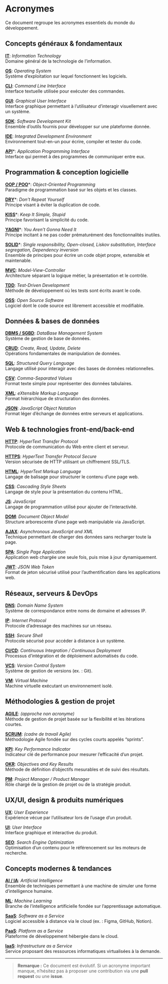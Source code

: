 # Acronymes

Ce document regroupe les acronymes essentiels du monde du développement.

## Concepts généraux & fondamentaux

**<u>IT</u></u>**: *Information Technology*
<br>
Domaine général de la technologie de l’information.

**<u>OS</u></u>**: *Operating System*
<br>
Système d’exploitation sur lequel fonctionnent les logiciels.

**<u>CLI</u>**: *Command Line Interface*
<br>
Interface textuelle utilisée pour exécuter des commandes.

**<u>GUI</u>**: *Graphical User Interface*
<br>
Interface graphique permettant à l’utilisateur d’interagir visuellement avec un système.

**<u>SDK</u>**: *Software Development Kit*
<br>
Ensemble d’outils fournis pour développer sur une plateforme donnée.

**<u>IDE</u>**: *Integrated Development Environment*
<br>
Environnement tout-en-un pour écrire, compiler et tester du code.

**<u>API</u>***: *Application Programming Interface*
<br>
Interface qui permet à des programmes de communiquer entre eux.

## Programmation & conception logicielle

**<u>OOP / POO</u>***: *Object-Oriented Programming*
<br>
Paradigme de programmation basé sur les objets et les classes.

**<u>DRY</u>***: *Don’t Repeat Yourself*
<br>
Principe visant à éviter la duplication de code.

**<u>KISS</u>***: *Keep It Simple, Stupid*
<br>
Principe favorisant la simplicité du code.

**<u>YAGNI</u>***: *You Aren’t Gonna Need It*
<br>
Principe incitant à ne pas coder prématurément des fonctionnalités inutiles.

**<u>SOLID</u>***: *Single responsibility, Open-closed, Liskov substitution, Interface segregation, Dependency inversion*
<br>
Ensemble de principes pour écrire un code objet propre, extensible et maintenable.

**<u>MVC</u>**: *Model-View-Controller*
<br>
Architecture séparant la logique métier, la présentation et le contrôle.

**<u>TDD</u>**: *Test-Driven Development*
<br>
Méthode de développement où les tests sont écrits avant le code.

**<u>OSS</u>**: *Open Source Software*
<br>
Logiciel dont le code source est librement accessible et modifiable.

## Données & bases de données

**<u>DBMS / SGBD</u>**: *DataBase Management System*
<br>
Système de gestion de base de données.

**<u>CRUD</u>**: *Create, Read, Update, Delete*
<br>
Opérations fondamentales de manipulation de données.

**<u>SQL</u>**: *Structured Query Language*
<br>
Langage utilisé pour interagir avec des bases de données relationnelles.

**<u>CSV</u>**: *Comma-Separated Values*
<br>
Format texte simple pour représenter des données tabulaires.

**<u>XML</u>**: *eXtensible Markup Language*
<br>
Format hiérarchique de structuration des données.

**<u>JSON</u>**: *JavaScript Object Notation*
<br>
Format léger d’échange de données entre serveurs et applications.

## Web & technologies front-end/back-end

**<u>HTTP</u>**: *HyperText Transfer Protocol*
<br>
Protocole de communication du Web entre client et serveur.

**<u>HTTPS</u>**: *HyperText Transfer Protocol Secure*
<br>
Version sécurisée de HTTP utilisant un chiffrement SSL/TLS.

**<u>HTML</u>**: *HyperText Markup Language*
<br>
Langage de balisage pour structurer le contenu d’une page web.

**<u>CSS</u>**: *Cascading Style Sheets*
<br>
Langage de style pour la présentation du contenu HTML.

**<u>JS</u>**: *JavaScript*
<br>
Langage de programmation utilisé pour ajouter de l’interactivité.

**<u>DOM</u>**: *Document Object Model*
<br>
Structure arborescente d’une page web manipulable via JavaScript.

**<u>AJAX</u>**: *Asynchronous JavaScript and XML*
<br>
Technique permettant de charger des données sans recharger toute la page.

**<u>SPA</u>**: *Single Page Application*
<br>
Application web chargée une seule fois, puis mise à jour dynamiquement.

**<u>JWT</u>**: *JSON Web Token*
<br>
Format de jeton sécurisé utilisé pour l’authentification dans les applications web.

## Réseaux, serveurs & DevOps

**<u>DNS</u>**: *Domain Name System*
<br>
Système de correspondance entre noms de domaine et adresses IP.

**<u>IP</u>**: *Internet Protocol*
<br>
Protocole d’adressage des machines sur un réseau.

**<u>SSH</u>**: *Secure Shell*
<br>
Protocole sécurisé pour accéder à distance à un système.

**<u>CI/CD</u>**: *Continuous Integration / Continuous Deployment*
<br>
Processus d’intégration et de déploiement automatisés du code.

**<u>VCS</u>**: *Version Control System*
<br>
Système de gestion de versions (ex. : Git).

**<u>VM</u>**: *Virtual Machine*
<br>
Machine virtuelle exécutant un environnement isolé.

## Méthodologies & gestion de projet

**<u>AGILE</u>**: *(approche non acronyme)*
<br>
Méthode de gestion de projet basée sur la flexibilité et les itérations courtes.

**<u>SCRUM</u>**: *(cadre de travail Agile)*
<br>
Méthodologie Agile fondée sur des cycles courts appelés “sprints”.

**<u>KPI</u>**: *Key Performance Indicator*
<br>
Indicateur clé de performance pour mesurer l’efficacité d’un projet.

**<u>OKR</u>**: *Objectives and Key Results*
<br>
Méthode de définition d’objectifs mesurables et de suivi des résultats.

**<u>PM</u>**: *Project Manager / Product Manager*
<br>
Rôle chargé de la gestion de projet ou de la stratégie produit.

## UX/UI, design & produits numériques

**<u>UX</u>**: *User Experience*
<br>
Expérience vécue par l’utilisateur lors de l’usage d’un produit.

**<u>UI</u>**: *User Interface*
<br>
Interface graphique et interactive du produit.

**<u>SEO</u>**: *Search Engine Optimization*
<br>
Optimisation d’un contenu pour le référencement sur les moteurs de recherche.

## Concepts modernes & tendances

**<u>AI / IA</u>**: *Artificial Intelligence*
<br>
Ensemble de techniques permettant à une machine de simuler une forme d’intelligence humaine.

**<u>ML</u>**: *Machine Learning*
<br>
Branche de l’intelligence artificielle fondée sur l’apprentissage automatique.

**<u>SaaS</u>**: *Software as a Service*
<br>
Logiciel accessible à distance via le cloud (ex. : Figma, GitHub, Notion).

**<u>PaaS</u>**: *Platform as a Service*
<br>
Plateforme de développement hébergée dans le cloud.

**<u>IaaS</u>**: *Infrastructure as a Service*
<br>
Service proposant des ressources informatiques virtualisées à la demande.

---

> **Remarque :** Ce document est évolutif. Si un acronyme important manque, n’hésitez pas à proposer une contribution via une **pull request** ou une **issue**.
